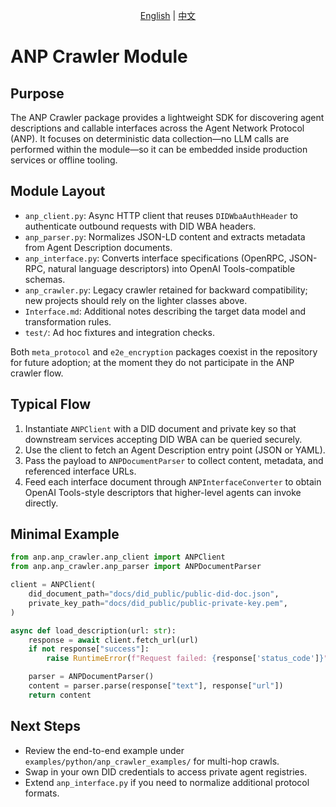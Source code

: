 <div align="center">
  
[English](README.md) | [中文](README.cn.md)

</div>

# ANP Crawler Module

## Purpose
The ANP Crawler package provides a lightweight SDK for discovering agent descriptions and callable interfaces across the Agent Network Protocol (ANP). It focuses on deterministic data collection—no LLM calls are performed within the module—so it can be embedded inside production services or offline tooling.

## Module Layout
- `anp_client.py`: Async HTTP client that reuses `DIDWbaAuthHeader` to authenticate outbound requests with DID WBA headers.
- `anp_parser.py`: Normalizes JSON-LD content and extracts metadata from Agent Description documents.
- `anp_interface.py`: Converts interface specifications (OpenRPC, JSON-RPC, natural language descriptors) into OpenAI Tools-compatible schemas.
- `anp_crawler.py`: Legacy crawler retained for backward compatibility; new projects should rely on the lighter classes above.
- `Interface.md`: Additional notes describing the target data model and transformation rules.
- `test/`: Ad hoc fixtures and integration checks.

Both `meta_protocol` and `e2e_encryption` packages coexist in the repository for future adoption; at the moment they do not participate in the ANP crawler flow.

## Typical Flow
1. Instantiate `ANPClient` with a DID document and private key so that downstream services accepting DID WBA can be queried securely.
2. Use the client to fetch an Agent Description entry point (JSON or YAML).
3. Pass the payload to `ANPDocumentParser` to collect content, metadata, and referenced interface URLs.
4. Feed each interface document through `ANPInterfaceConverter` to obtain OpenAI Tools-style descriptors that higher-level agents can invoke directly.

## Minimal Example
```python
from anp.anp_crawler.anp_client import ANPClient
from anp.anp_crawler.anp_parser import ANPDocumentParser

client = ANPClient(
    did_document_path="docs/did_public/public-did-doc.json",
    private_key_path="docs/did_public/public-private-key.pem",
)

async def load_description(url: str):
    response = await client.fetch_url(url)
    if not response["success"]:
        raise RuntimeError(f"Request failed: {response['status_code']}")

    parser = ANPDocumentParser()
    content = parser.parse(response["text"], response["url"])
    return content
```

## Next Steps
- Review the end-to-end example under `examples/python/anp_crawler_examples/` for multi-hop crawls.
- Swap in your own DID credentials to access private agent registries.
- Extend `anp_interface.py` if you need to normalize additional protocol formats.
